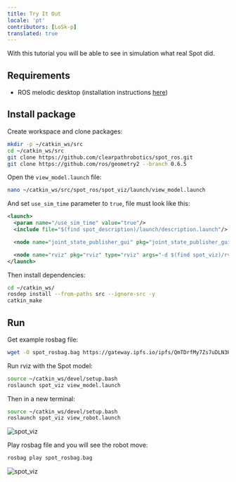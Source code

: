 ```yaml
---
title: Try It Out
locale: 'pt' 
contributors: [LoSk-p]
translated: true
---
```


With this tutorial you will be able to see in simulation what real Spot did.

## Requirements

* ROS melodic desktop (installation instructions [here](http://wiki.ros.org/melodic/Installation/Ubuntu))

## Install package

Create workspace and clone packages:
```bash
mkdir -p ~/catkin_ws/src
cd ~/catkin_ws/src
git clone https://github.com/clearpathrobotics/spot_ros.git
git clone https://github.com/ros/geometry2 --branch 0.6.5
```
Open the `view_model.launch` file:
```bash
nano ~/catkin_ws/src/spot_ros/spot_viz/launch/view_model.launch
```

And set `use_sim_time` parameter to `true`, file must look like this:
```xml
<launch>
  <param name="/use_sim_time" value="true"/>
  <include file="$(find spot_description)/launch/description.launch"/>

  <node name="joint_state_publisher_gui" pkg="joint_state_publisher_gui" type="joint_state_publisher_gui" />

  <node name="rviz" pkg="rviz" type="rviz" args="-d $(find spot_viz)/rviz/model.rviz" />
</launch>
```

Then install dependencies:
```bash
cd ~/catkin_ws/
rosdep install --from-paths src --ignore-src -y
catkin_make
```

## Run

Get example rosbag file:
```bash
wget -O spot_rosbag.bag https://gateway.ipfs.io/ipfs/QmTDrfMy7Zs7uDLN3KPBC1UYqXNMXBKEwX7ggVmJKAm7Ef
```

Run rviz with the Spot model:
```bash
source ~/catkin_ws/devel/setup.bash
roslaunch spot_viz view_model.launch
``` 
Then in a new terminal:
```bash
source ~/catkin_ws/devel/setup.bash
roslaunch spot_viz view_robot.launch
``` 
![spot_viz](../images/spot/spot.jpg)


Play rosbag file and you will see the robot move:
```bash
rosbag play spot_rosbag.bag
```
![spot_viz](../images/spot/spot2.jpg)